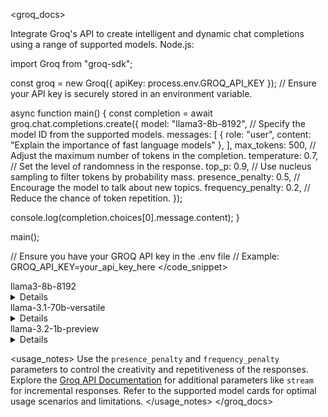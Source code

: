 <groq_docs>
  <title>Creating Chat Completions with Groq API</title>
  <description>Integrate Groq's API to create intelligent and dynamic chat completions using a range of supported models.</description>
  <code_snippet>
Node.js:

import Groq from "groq-sdk";

const groq = new Groq({ apiKey: process.env.GROQ_API_KEY }); // Ensure your API key is securely stored in an environment variable.

async function main() {
  const completion = await groq.chat.completions.create({
    model: "llama3-8b-8192", // Specify the model ID from the supported models.
    messages: [
      { role: "user", content: "Explain the importance of fast language models" },
    ],
    max_tokens: 500, // Adjust the maximum number of tokens in the completion.
    temperature: 0.7, // Set the level of randomness in the response.
    top_p: 0.9, // Use nucleus sampling to filter tokens by probability mass.
    presence_penalty: 0.5, // Encourage the model to talk about new topics.
    frequency_penalty: 0.2, // Reduce the chance of token repetition.
  });

  console.log(completion.choices[0].message.content);
}

main();

// Ensure you have your GROQ API key in the .env file
// Example: GROQ_API_KEY=your_api_key_here
  </code_snippet>

  <models>
    <title>Available Groq Models</title>
    <model>
      <name>llama3-8b-8192</name>
      <details>
        <item>Developer: Meta</item>
        <item>Context Window: 8,192 tokens</item>
        <item>Description: Optimized for tool use and efficient text processing.</item>
      </details>
    </model>
    <model>
      <name>llama-3.1-70b-versatile</name>
      <details>
        <item>Developer: Meta</item>
        <item>Context Window: 128,000 tokens</item>
        <item>Max Tokens: 32,768 tokens</item>
        <item>Description: Designed for large-scale, versatile text generation.</item>
      </details>
    </model>
    <model>
      <name>llama-3.2-1b-preview</name>
      <details>
        <item>Developer: Meta</item>
        <item>Context Window: 128,000 tokens</item>
        <item>Max Tokens: 8,192 tokens</item>
        <item>Description: Lightweight model for rapid response tasks.</item>
      </details>
    </model>
  </models>

  <usage_notes>
    <note>Use the `presence_penalty` and `frequency_penalty` parameters to control the creativity and repetitiveness of the responses.</note>
    <note>Explore the [Groq API Documentation](https://api.groq.com/docs) for additional parameters like `stream` for incremental responses.</note>
    <note>Refer to the supported model cards for optimal usage scenarios and limitations.</note>
  </usage_notes>
</groq_docs>

